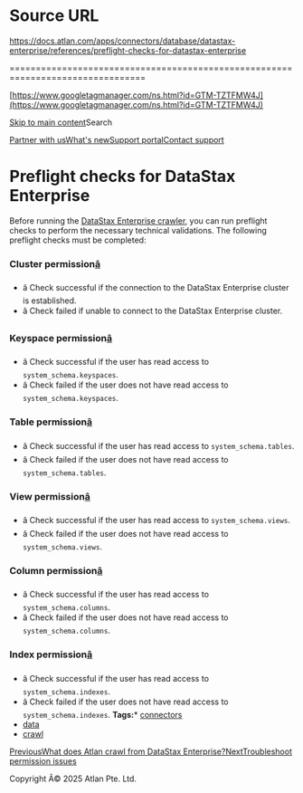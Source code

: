 # Source URL
https://docs.atlan.com/apps/connectors/database/datastax-enterprise/references/preflight-checks-for-datastax-enterprise

================================================================================

<!--
canonical: https://docs.atlan.com/apps/connectors/database/datastax-enterprise/references/preflight-checks-for-datastax-enterprise
link-alternate: https://docs.atlan.com/apps/connectors/database/datastax-enterprise/references/preflight-checks-for-datastax-enterprise
meta-description: Preflight checks for DataStax Enterprise
meta-docsearch:docusaurus_tag: docs-default-current
meta-docsearch:language: en
meta-docsearch:version: current
meta-docusaurus_locale: en
meta-docusaurus_tag: docs-default-current
meta-docusaurus_version: current
meta-generator: Docusaurus v3.8.1
meta-og-description: Preflight checks for DataStax Enterprise
meta-og-locale: en
meta-og-title: Preflight checks for DataStax Enterprise | Atlan Documentation
meta-og-url: https://docs.atlan.com/apps/connectors/database/datastax-enterprise/references/preflight-checks-for-datastax-enterprise
meta-twitter:card: summary_large_image
meta-viewport: width=device-width,initial-scale=1
title: Preflight checks for DataStax Enterprise | Atlan Documentation
-->

[https://www.googletagmanager.com/ns.html?id=GTM-TZTFMW4J](https://www.googletagmanager.com/ns.html?id=GTM-TZTFMW4J)

[Skip to main content](#__docusaurus_skipToContent_fallback)Search

[Partner with us](https://docs.google.com/forms/d/e/1FAIpQLScuAIhCm2GS7YFstrOjawbP8J7PUmOynQo7wI2yGCcCyEcVSw/viewform)[What's new](https://shipped.atlan.com/)[Support portal](https://atlan.zendesk.com/auth/v2/login/signin?return_to=https%3A%2F%2Fatlan.zendesk.com%2Fhc%2Fen-us&theme=hc&locale=en-us&brand_id=1900000425113&auth_origin=1900000425113%2Cfalse%2Ctrue)[Contact support](/support/submit-request)

Preflight checks for DataStax Enterprise
========================================

Before running the [DataStax Enterprise crawler](/apps/connectors/database/datastax-enterprise/how-tos/crawl-datastax-enterprise), you can run preflight checks to perform the necessary technical validations. The following preflight checks must be completed:

### Cluster permission[â](#cluster-permission "Direct link to Cluster permission")

* â Check successful if the connection to the DataStax Enterprise cluster is established.
* â Check failed if unable to connect to the DataStax Enterprise cluster.

### Keyspace permission[â](#keyspace-permission "Direct link to Keyspace permission")

* â Check successful if the user has read access to `system_schema.keyspaces`.
* â Check failed if the user does not have read access to `system_schema.keyspaces`.

### Table permission[â](#table-permission "Direct link to Table permission")

* â Check successful if the user has read access to `system_schema.tables`.
* â Check failed if the user does not have read access to `system_schema.tables`.

### View permission[â](#view-permission "Direct link to View permission")

* â Check successful if the user has read access to `system_schema.views`.
* â Check failed if the user does not have read access to `system_schema.views`.

### Column permission[â](#column-permission "Direct link to Column permission")

* â Check successful if the user has read access to `system_schema.columns`.
* â Check failed if the user does not have read access to `system_schema.columns`.

### Index permission[â](#index-permission "Direct link to Index permission")

* â Check successful if the user has read access to `system_schema.indexes`.
* â Check failed if the user does not have read access to `system_schema.indexes`.
**Tags:*** [connectors](/tags/connectors)
* [data](/tags/data)
* [crawl](/tags/crawl)

[PreviousWhat does Atlan crawl from DataStax Enterprise?](/apps/connectors/database/datastax-enterprise/references/what-does-atlan-crawl-from-datastax-enterprise)[NextTroubleshoot permission issues](/apps/connectors/database/datastax-enterprise/troubleshooting/troubleshooting-datastax-enterprise-connectivity)

Copyright Â© 2025 Atlan Pte. Ltd.

